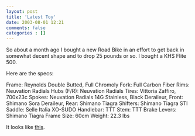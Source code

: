 ```yaml
---
layout: post
title: 'Latest Toy'
date: 2003-08-01 12:21
comments: false
categories : []
---  
```


So about a month ago I bought a new Road Bike in an effort to get back in somewhat decent shape and to drop 25 pounds or so. I bought a KHS Flite 500.

Here are the specs:

Frame: Reynolds Double Butted, Full Chromoly
Fork: Full Carbon Fiber
Rims: Neuvation Radials
Hubs (F/R): Neuvation Radials
Tires: Vittoria Zaffiro, 700x23c
Spokes: Neuvation Radials 14G Stainless, Black
Deraileur, Front: Shimano Sora
Deraileur, Rear: Shimano Tiagra
Shifters: Shimano Tiagra STI
Saddle: Selle Italia XO-SUDO
Handlebar: TTT
Stem: TTT
Brake Levers: Shimano Tiagra
Frame Size: 60cm
Weight: 22.3 lbs

It looks like <a href="/images/khs-bike.jpg">this</a>.

